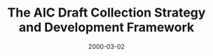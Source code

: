 ---
layout: redirect
date: 2000-03-02
title: The AIC Draft Collection Strategy and Development Framework
authors: 
redirect_to: https://old.diglib.org/architectures/dcoverview.htm
org: DLF
seo:
  type: Report
description: ""
---